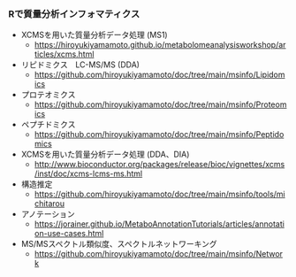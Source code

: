 ### Rで質量分析インフォマティクス

- XCMSを用いた質量分析データ処理 (MS1)
  - https://hiroyukiyamamoto.github.io/metabolomeanalysisworkshop/articles/xcms.html
- リピドミクス　LC-MS/MS (DDA)
  - https://github.com/hiroyukiyamamoto/doc/tree/main/msinfo/Lipidomics
- プロテオミクス
  - https://github.com/hiroyukiyamamoto/doc/tree/main/msinfo/Proteomics
- ペプチドミクス
  - https://github.com/hiroyukiyamamoto/doc/tree/main/msinfo/Peptidomics
- XCMSを用いた質量分析データ処理 (DDA、DIA) 
  - http://www.bioconductor.org/packages/release/bioc/vignettes/xcms/inst/doc/xcms-lcms-ms.html
- 構造推定
  - https://github.com/hiroyukiyamamoto/doc/tree/main/msinfo/tools/michitarou
- アノテーション
  - https://jorainer.github.io/MetaboAnnotationTutorials/articles/annotation-use-cases.html
- MS/MSスペクトル類似度、スペクトルネットワーキング
  - https://github.com/hiroyukiyamamoto/doc/tree/main/msinfo/Network



